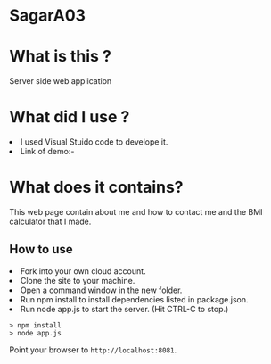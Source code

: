 # SagarA03

# What is this ?
  Server side web application
  
 # What did I use ?
  <li>I used Visual Stuido code to develope it.</li>
  <li>Link of demo:- </li>

# What does it contains?
This web page contain about me and how to contact me and the BMI calculator that I made.

## How to use
 <li>Fork into your own cloud account.  </li>
 <li>Clone the site to your machine. </li>
 <li>Open a command window in the new folder. </li>
<li>Run npm install to install dependencies listed in package.json. </li>
<li>Run node app.js to start the server.  (Hit CTRL-C to stop.) </li>


```
> npm install
> node app.js
```

Point your browser to `http://localhost:8081`. 
